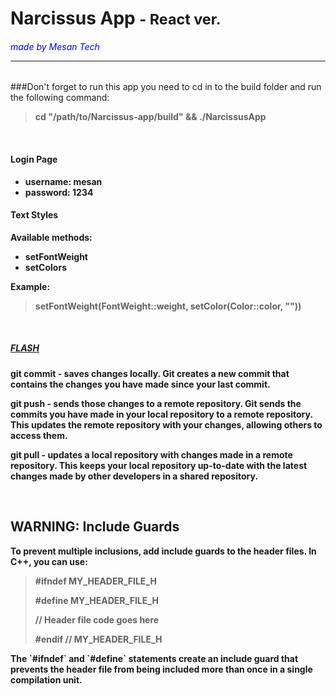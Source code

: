 # Narcissus App <small>- React ver.</small>
###### <span style="color: blue ;">made by Mesan Tech</span><hr>

###Don't forget
to run this app you need to cd in to the build folder and run the following command:

<blockquote><b>cd "/path/to/Narcissus-app/build" && ./NarcissusApp<b></blockquote>

<br>

<h4>Login Page</h4>
<ul>
  <li><b>username:</b> mesan</li>
  <li><b>password:</b> 1234</li>
</ul>

<h4>Text Styles</h4>
<p>Available methods:</p>
<ul>
  <li><b>setFontWeight</b></li>
  <li><b>setColors</b></li>
</ul>
<p>Example:</p>
<blockquote>
    setFontWeight(FontWeight::weight, setColor(Color::color, ""))
</blockquote>


<br>


<h5><u>FLASH</u></h5>
<p>
  <b>git commit</b> - saves changes locally. Git creates a new commit that contains the changes you have made since your last commit.
</p>
<p>
  <b>git push</b> - sends those changes to a remote repository. Git sends the commits you have made in your local repository to a remote repository. This updates the remote repository with your changes, allowing others to access them.
</p>
<p>
  <b>git pull</b> - updates a local repository with changes made in a remote repository. This keeps your local repository up-to-date with the latest changes made by other developers in a shared repository.
</p>


<br>



<h2>WARNING: Include Guards</h2>

<p>To prevent multiple inclusions, add include guards to the header files. In C++, you can use:</p>

<blockquote>
  <p>#ifndef MY_HEADER_FILE_H</p>
  <p>#define MY_HEADER_FILE_H</p>
  <p>// Header file code goes here</p>
  <p>#endif // MY_HEADER_FILE_H</p>
</blockquote>

<p>The `#ifndef` and `#define` statements create an include guard that prevents the header file from being included more than once in a single compilation unit.</p>


